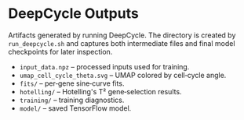 # DeepCycle Outputs

Artifacts generated by running DeepCycle. The directory is created by `run_deepcycle.sh` and captures both intermediate files and final model checkpoints for later inspection.

- `input_data.npz` – processed inputs used for training.
- `umap_cell_cycle_theta.svg` – UMAP colored by cell‑cycle angle.
- `fits/` – per‑gene sine‑curve fits.
- `hotelling/` – Hotelling's T² gene‑selection results.
- `training/` – training diagnostics.
- `model/` – saved TensorFlow model.
